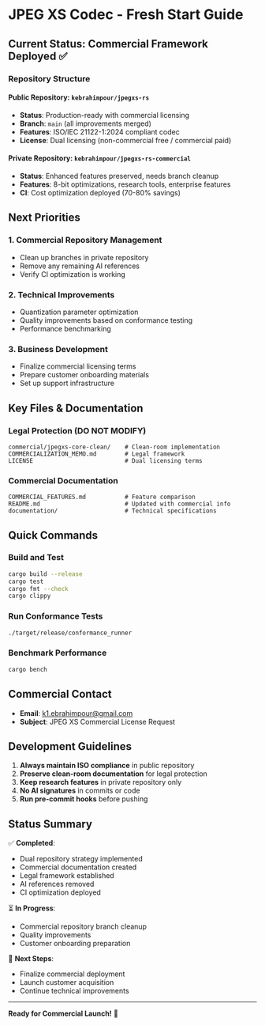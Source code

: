 # JPEG XS Codec - Fresh Start Guide

## Current Status: Commercial Framework Deployed ✅

### Repository Structure

#### Public Repository: `kebrahimpour/jpegxs-rs`
- **Status**: Production-ready with commercial licensing
- **Branch**: `main` (all improvements merged)
- **Features**: ISO/IEC 21122-1:2024 compliant codec
- **License**: Dual licensing (non-commercial free / commercial paid)

#### Private Repository: `kebrahimpour/jpegxs-rs-commercial`
- **Status**: Enhanced features preserved, needs branch cleanup
- **Features**: 8-bit optimizations, research tools, enterprise features
- **CI**: Cost optimization deployed (70-80% savings)

## Next Priorities

### 1. Commercial Repository Management
- Clean up branches in private repository
- Remove any remaining AI references
- Verify CI optimization is working

### 2. Technical Improvements
- Quantization parameter optimization
- Quality improvements based on conformance testing
- Performance benchmarking

### 3. Business Development
- Finalize commercial licensing terms
- Prepare customer onboarding materials
- Set up support infrastructure

## Key Files & Documentation

### Legal Protection (DO NOT MODIFY)
```
commercial/jpegxs-core-clean/    # Clean-room implementation
COMMERCIALIZATION_MEMO.md        # Legal framework
LICENSE                          # Dual licensing terms
```

### Commercial Documentation
```
COMMERCIAL_FEATURES.md           # Feature comparison
README.md                        # Updated with commercial info
documentation/                   # Technical specifications
```

## Quick Commands

### Build and Test
```bash
cargo build --release
cargo test
cargo fmt --check
cargo clippy
```

### Run Conformance Tests
```bash
./target/release/conformance_runner
```

### Benchmark Performance
```bash
cargo bench
```

## Commercial Contact
- **Email**: k1.ebrahimpour@gmail.com
- **Subject**: JPEG XS Commercial License Request

## Development Guidelines

1. **Always maintain ISO compliance** in public repository
2. **Preserve clean-room documentation** for legal protection
3. **Keep research features** in private repository only
4. **No AI signatures** in commits or code
5. **Run pre-commit hooks** before pushing

## Status Summary

✅ **Completed**:
- Dual repository strategy implemented
- Commercial documentation created
- Legal framework established
- AI references removed
- CI optimization deployed

⏳ **In Progress**:
- Commercial repository branch cleanup
- Quality improvements
- Customer onboarding preparation

🎯 **Next Steps**:
- Finalize commercial deployment
- Launch customer acquisition
- Continue technical improvements

---

**Ready for Commercial Launch!** 🚀
